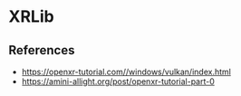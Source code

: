 # XRLib

## References
- https://openxr-tutorial.com//windows/vulkan/index.html
- https://amini-allight.org/post/openxr-tutorial-part-0
